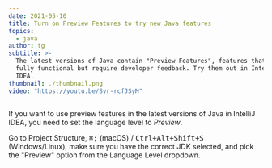 ```yaml
---
date: 2021-05-10
title: Turn on Preview Features to try new Java features
topics:
  - java
author: tg
subtitle: >-
  The latest versions of Java contain "Preview Features", features that are
  fully functional but require developer feedback. Try them out in IntelliJ
  IDEA.
thumbnail: ./thumbnail.png
video: "https://youtu.be/Svr-rcfJSyM"
---
```


If you want to use preview features in the latest versions of Java in IntelliJ IDEA, you need to set the language level to _Preview_.

Go to Project Structure, <kbd>⌘;</kbd> (macOS) / <kbd>Ctrl+Alt+Shift+S</kbd> (Windows/Linux), make sure you have the correct JDK selected, and pick the "Preview" option from the Language Level dropdown.
